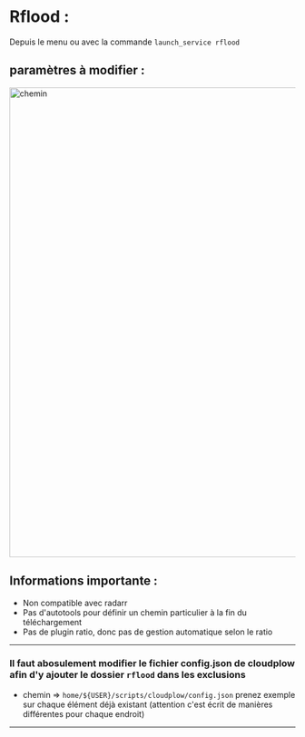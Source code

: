 # Rflood :

Depuis le menu ou avec la commande `launch_service rflood`  

## paramètres à modifier :  

<img width="828" alt="chemin" src="https://user-images.githubusercontent.com/64525827/149654327-93ebf2b6-de91-42a4-be70-5139719bd5b1.png">

## Informations importante :  

* Non compatible avec radarr  
* Pas d'autotools pour définir un chemin particulier à la fin du téléchargement  
* Pas de plugin ratio, donc pas de gestion automatique selon le ratio  


***

### Il faut abosulement modifier le fichier config.json de cloudplow afin d'y ajouter le dossier `rflood` dans les exclusions  

* chemin => `home/${USER}/scripts/cloudplow/config.json` 
prenez exemple sur chaque élément déjà existant (attention c'est écrit de manières différentes pour chaque endroit)
***



